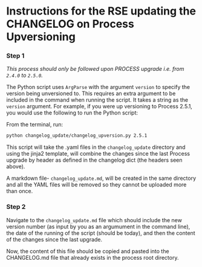 # Instructions for the RSE updating the CHANGELOG on Process Upversioning

### Step 1
*This process should only be followed upon PROCESS upgrade i.e. from `2.4.0` to `2.5.0`.*

The Python script uses `ArgParse` with the argument `version` to specify the version being unversioned to. This requires an extra argument to be included in the command when running the script. It takes a string as the `version` argument. For example, if you were up versioning to Process 2.5.1, you would use the following to run the Python script:

From the terminal, run:
```bash
python changelog_update/changelog_upversion.py 2.5.1
```
This script will take the .yaml files in the `changelog_update` directory and using the jinja2 template, will combine the changes since the last Process upgrade by header as defined in the changelog dict (the headers seen above).

A markdown file- `changelog_update.md`, will be created in the same directory and all the YAML files will be removed so they cannot be uploaded more than once.

### Step 2
Navigate to the `changelog_update.md` file which should include the new version number (as input by you as an argumument in the command line), the date of the running of the script (should be today), and then the content of the changes since the last upgrade.

Now, the content of this file should be copied and pasted into the CHANGELOG.md file that already exists in the process root directory. 